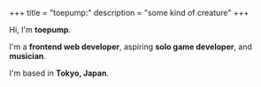 +++
title = "toepump:"
description = "some kind of creature"
+++

Hi, I'm **toepump**.

I'm a **frontend web developer**, aspiring **solo game developer**, and **musician**.

I'm based in **Tokyo, Japan**.

